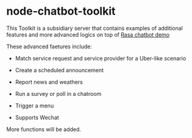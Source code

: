 # node-chatbot-toolkit

This Toolkit is a subsidiary server that contains examples of additional features 
and more advanced logics on top of [Rasa chatbot demo](https://github.com/RasaHQ/rasa-demo)

These advanced faetures include:

- Match service request and service provider for a Uber-like scenario

- Create a scheduled announcement

- Report news and weathers

- Run a survey or poll in a chatroom

- Trigger a menu

- Supports Wechat

More functions will be added.





